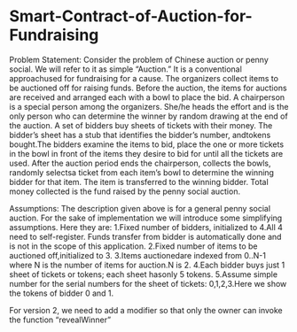 # Smart-Contract-of-Auction-for-Fundraising

Problem Statement: 
    Consider the problem of Chinese auction or penny social. We will refer to it as simple “Auction.” It is a conventional approachused for fundraising for a cause. The organizers collect items to be auctioned off for raising funds. Before the auction, the items for auctions are received and arranged each with a bowl to place the bid.  A chairperson is a special person among the organizers. She/he heads the effort and is the  only  person  who  can  determine  the  winner  by  random  drawing  at  the  end of  the  auction.  A  set  of bidders buy sheets of tickets with their money. The bidder’s sheet has a stub that identifies the bidder’s number, andtokens bought.The bidders examine the items to bid, place the one or more tickets in the bowl in front of the items they desire to bid for until all the tickets are used. After the auction period ends the chairperson, collects the bowls, randomly selectsa ticket from each item’s bowl to determine the winning bidder for that item. The item is  transferred  to  the  winning  bidder.  Total  money  collected  is  the  fund raised  by  the  penny  social auction.
    
      
Assumptions:
    The  description  given  above  is   for a general  penny  social  auction.  For  the  sake  of implementation we will introduce some simplifying assumptions. 
Here they are:
1.Fixed number of bidders, initialized to 4.All 4 need to self-register. Funds transfer from bidder is automatically done and is not in the scope of this application.
2.Fixed number of items to be auctioned off,initialized to 3.
3.Items auctionedare indexed from 0..N-1 where N is the number of items for auction.N is 2.
4.Each bidder buys just 1 sheet of tickets or tokens; each sheet hasonly 5 tokens.
5.Assume simple number for the serial numbers for the sheet of tickets: 0,1,2,3.Here we show the tokens of bidder 0 and 1.

For version 2, we need to add a modifier so that only the owner can invoke the function “revealWinner”
    
    
